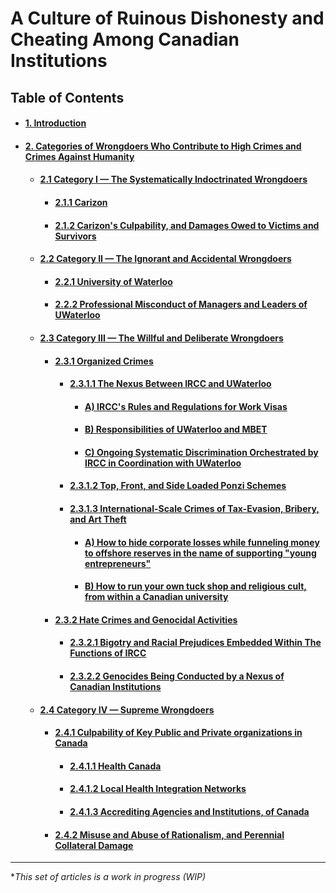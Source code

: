 # A Culture of Ruinous Dishonesty and Cheating Among Canadian Institutions

## Table of Contents
<div id="user-content-toc">
<ul>
<li><h4><a href="./01-0.md#1-introduction">1. Introduction</a></h4></li>

<li><h4><a href="./02-0.md#2-categories-of-wrongdoers-who-contribute-to-high-crimes-and-crimes-against-humanity">2. Categories of Wrongdoers Who Contribute to High Crimes and Crimes Against Humanity</a></h4></li>

<ul>
 <li><h4><a href="./02-1.md#21-category-i--the-systematically-indoctrinated-wrongdoers">2.1 Category I — The Systematically Indoctrinated Wrongdoers</a></h4></li>
 
 <ul>
  <li><h4><a href="./02-1-1.md#211-carizon">2.1.1 Carizon</a></h4></li>

  <li><h4><a href="./02-1-2.md#212-carizons-culpability-and-damages-owed-to-victims-and-survivors">2.1.2 Carizon's Culpability, and Damages Owed to Victims and Survivors</a></h4></li>
 </ul>
 
 <li><h4><a href="./02-2.md#22-category-ii--the-ignorant-and-accidental-wrongdoers">2.2 Category II — The Ignorant and Accidental Wrongdoers</a></h4></li>
 
 <ul>
  <li><h4><a href="./02-2-1.md#221-university-of-waterloo">2.2.1 University of Waterloo</a></h4></li>
  
  <li><h4><a href="./02-2-2.md#222-professional-misconduct-of-managers-and-leaders-of-uwaterloo">2.2.2 Professional Misconduct of Managers and Leaders of UWaterloo</a></h4></li>
 </ul>
 
 <li><h4><a href="./02-3.md#23-the-willful-and-deliberate-wrongdoers">2.3 Category III — The Willful and Deliberate Wrongdoers</a></h4></li>
 
 <ul>
  <li><h4><a href="./02-3-1.md#231-organized-crimes">2.3.1 Organized Crimes</a></h4></li>
  
  <ul>
   <li><h4><a href="./02-3-1-1.md#2311-the-nexus-between-ircc-and-uwaterloo">2.3.1.1 The Nexus Between IRCC and UWaterloo</a></h4></li>
  
  <ul>
   <li><h4><a href="./02-3-1-1.md#a-irccs-rules-and-regulations-for-work-visas">A) IRCC's Rules and Regulations for Work Visas</a></h4></li>
   
   <li><h4><a href="./02-3-1-1.md#b-responsibilities-of-uwaterloo-and-mbet">B) Responsibilities of UWaterloo and MBET</a></h4></li>
   
   <li><h4><a href="./02-3-1-1.md#c-ongoing-systematic-discrimination-orchestrated-by-ircc-in-coordination-with-uwaterloo">C) Ongoing Systematic Discrimination Orchestrated by IRCC in Coordination with UWaterloo</a></h4></li>
  </ul>
  
  <li><h4><a href="./02-3-1-2.md#2312-top-front-and-side-loaded-ponzi-schemes">2.3.1.2 Top, Front, and Side Loaded Ponzi Schemes</a></h4></li>
  
  <li><h4><a href="./02-3-1-3.md#2313-international-scale-crimes-of-tax-evasion-bribery-and-art-theft">2.3.1.3 International-Scale Crimes of Tax-Evasion, Bribery, and Art Theft</a></h4></li>
  
  <ul>
   <li><h4><a href="./02-3-1-3.md#a-how-to-hide-corporate-losses-while-funneling-money-to-offshore-reserves-in-the-name-of-supporting-young-entrepreneurs">A) How to hide corporate losses while funneling money to offshore reserves in the name of supporting "young entrepreneurs"</a></h4></li>
   
   <li><h4><a href="./02-3-1-3.md#b-how-to-run-your-own-tuck-shop-and-religious-cult-from-within-a-canadian-university">B) How to run your own tuck shop and religious cult, from within a Canadian university</a></h4></li>
  </ul>
 </ul>
 
 <li><h4><a href="./02-3-2.md#232-hate-crimes-and-genocidal-activities">2.3.2 Hate Crimes and Genocidal Activities</a></h4></li>
 
 <ul>
  <li><h4><a href="./02-3-2-1.md#2321-bigotry-and-racial-prejudices-embedded-within-the-functions-of-ircc">2.3.2.1 Bigotry and Racial Prejudices Embedded Within The Functions of IRCC</a></h4></li>
  
  <li><h4><a href="./02-3-2-2.md#2322-genocides-being-conducted-by-a-nexus-of-canadian-institutions">2.3.2.2 Genocides Being Conducted by a Nexus of Canadian Institutions</a></h4></li>
 </ul>
</ul>
 
 <li><h4><a href="./02-4.md#24-category-iv--supreme-wrongdoers">2.4 Category IV — Supreme Wrongdoers</a></h4></li>
 
 <ul>
  <li><h4><a href="./02-4-1.md#241-culpability-of-key-public-and-private-organizations-in-canada">2.4.1 Culpability of Key Public and Private organizations in Canada</a></h4></li>
  
  <ul>
   <li><h4><a href="./02-4-1-1.md#2411-health-canada">2.4.1.1 Health Canada</a></h4></li>
   
   <li><h4><a href="./02-4-1-2.md#2412-local-health-integration-networks">2.4.1.2 Local Health Integration Networks</a></h4></li> 
   
   <li><h4><a href="./02-4-1-3.md#2413-accrediting-agencies-and-institutions-of-canada">2.4.1.3 Accrediting Agencies and Institutions, of Canada</a></h4></li> 
  </ul>
  
  <li><h4><a href="./02-4-2.md#242-misuse-and-abuse-of-rationalism-and-perennial-collateral-damage">2.4.2 Misuse and Abuse of Rationalism, and Perennial Collateral Damage</a></h4></li>
  
 </ul>
 
</ul>
</div>

---
\**This set of articles is a work in progress (WIP)*